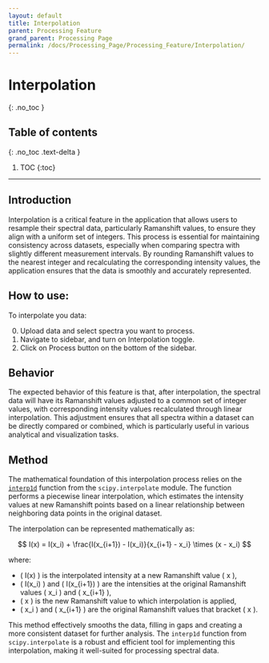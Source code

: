 ```yaml
---
layout: default
title: Interpolation
parent: Processing Feature
grand_parent: Processing Page
permalink: /docs/Processing_Page/Processing_Feature/Interpolation/
---
```


# Interpolation
{: .no_toc }

## Table of contents
{: .no_toc .text-delta }

1. TOC
{:toc}

---

## Introduction

Interpolation is a critical feature in the application that allows users to resample their spectral data, particularly Ramanshift values, to ensure they align with a uniform set of integers. This process is essential for maintaining consistency across datasets, especially when comparing spectra with slightly different measurement intervals. By rounding Ramanshift values to the nearest integer and recalculating the corresponding intensity values, the application ensures that the data is smoothly and accurately represented.

## How to use:

To interpolate you data:

0. Upload data and select spectra you want to process.
1. Navigate to sidebar, and turn on Interpolation toggle.
2. Click on Process button on the bottom of the sidebar.

## Behavior

The expected behavior of this feature is that, after interpolation, the spectral data will have its Ramanshift values adjusted to a common set of integer values, with corresponding intensity values recalculated through linear interpolation. This adjustment ensures that all spectra within a dataset can be directly compared or combined, which is particularly useful in various analytical and visualization tasks.

## Method

The mathematical foundation of this interpolation process relies on the [`interp1d`](https://docs.scipy.org/doc/scipy/reference/generated/scipy.interpolate.interp1d.html#scipy.interpolate.interp1d) function from the `scipy.interpolate` module. The function performs a piecewise linear interpolation, which estimates the intensity values at new Ramanshift points based on a linear relationship between neighboring data points in the original dataset.

The interpolation can be represented mathematically as:

$$
I(x) = I(x_i) + \frac{I(x_{i+1}) - I(x_i)}{x_{i+1} - x_i} \times (x - x_i)
$$

where:
- \( I(x) \) is the interpolated intensity at a new Ramanshift value \( x \),
- \( I(x_i) \) and \( I(x_{i+1}) \) are the intensities at the original Ramanshift values \( x_i \) and \( x_{i+1} \),
- \( x \) is the new Ramanshift value to which interpolation is applied,
- \( x_i \) and \( x_{i+1} \) are the original Ramanshift values that bracket \( x \).

This method effectively smooths the data, filling in gaps and creating a more consistent dataset for further analysis. The `interp1d` function from `scipy.interpolate` is a robust and efficient tool for implementing this interpolation, making it well-suited for processing spectral data.

